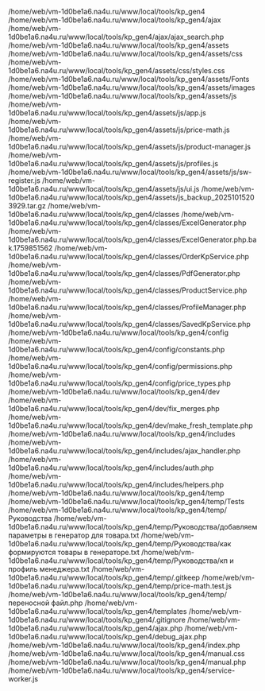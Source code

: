 /home/web/vm-1d0be1a6.na4u.ru/www/local/tools/kp_gen4
/home/web/vm-1d0be1a6.na4u.ru/www/local/tools/kp_gen4/ajax
/home/web/vm-1d0be1a6.na4u.ru/www/local/tools/kp_gen4/ajax/ajax_search.php
/home/web/vm-1d0be1a6.na4u.ru/www/local/tools/kp_gen4/assets
/home/web/vm-1d0be1a6.na4u.ru/www/local/tools/kp_gen4/assets/css
/home/web/vm-1d0be1a6.na4u.ru/www/local/tools/kp_gen4/assets/css/styles.css
/home/web/vm-1d0be1a6.na4u.ru/www/local/tools/kp_gen4/assets/Fonts
/home/web/vm-1d0be1a6.na4u.ru/www/local/tools/kp_gen4/assets/images
/home/web/vm-1d0be1a6.na4u.ru/www/local/tools/kp_gen4/assets/js
/home/web/vm-1d0be1a6.na4u.ru/www/local/tools/kp_gen4/assets/js/app.js
/home/web/vm-1d0be1a6.na4u.ru/www/local/tools/kp_gen4/assets/js/price-math.js
/home/web/vm-1d0be1a6.na4u.ru/www/local/tools/kp_gen4/assets/js/product-manager.js
/home/web/vm-1d0be1a6.na4u.ru/www/local/tools/kp_gen4/assets/js/profiles.js
/home/web/vm-1d0be1a6.na4u.ru/www/local/tools/kp_gen4/assets/js/sw-register.js
/home/web/vm-1d0be1a6.na4u.ru/www/local/tools/kp_gen4/assets/js/ui.js
/home/web/vm-1d0be1a6.na4u.ru/www/local/tools/kp_gen4/assets/js_backup_20251015203929.tar.gz
/home/web/vm-1d0be1a6.na4u.ru/www/local/tools/kp_gen4/classes
/home/web/vm-1d0be1a6.na4u.ru/www/local/tools/kp_gen4/classes/ExcelGenerator.php
/home/web/vm-1d0be1a6.na4u.ru/www/local/tools/kp_gen4/classes/ExcelGenerator.php.bak.1759851562
/home/web/vm-1d0be1a6.na4u.ru/www/local/tools/kp_gen4/classes/OrderKpService.php
/home/web/vm-1d0be1a6.na4u.ru/www/local/tools/kp_gen4/classes/PdfGenerator.php
/home/web/vm-1d0be1a6.na4u.ru/www/local/tools/kp_gen4/classes/ProductService.php
/home/web/vm-1d0be1a6.na4u.ru/www/local/tools/kp_gen4/classes/ProfileManager.php
/home/web/vm-1d0be1a6.na4u.ru/www/local/tools/kp_gen4/classes/SavedKpService.php
/home/web/vm-1d0be1a6.na4u.ru/www/local/tools/kp_gen4/config
/home/web/vm-1d0be1a6.na4u.ru/www/local/tools/kp_gen4/config/constants.php
/home/web/vm-1d0be1a6.na4u.ru/www/local/tools/kp_gen4/config/permissions.php
/home/web/vm-1d0be1a6.na4u.ru/www/local/tools/kp_gen4/config/price_types.php
/home/web/vm-1d0be1a6.na4u.ru/www/local/tools/kp_gen4/dev
/home/web/vm-1d0be1a6.na4u.ru/www/local/tools/kp_gen4/dev/fix_merges.php
/home/web/vm-1d0be1a6.na4u.ru/www/local/tools/kp_gen4/dev/make_fresh_template.php
/home/web/vm-1d0be1a6.na4u.ru/www/local/tools/kp_gen4/includes
/home/web/vm-1d0be1a6.na4u.ru/www/local/tools/kp_gen4/includes/ajax_handler.php
/home/web/vm-1d0be1a6.na4u.ru/www/local/tools/kp_gen4/includes/auth.php
/home/web/vm-1d0be1a6.na4u.ru/www/local/tools/kp_gen4/includes/helpers.php
/home/web/vm-1d0be1a6.na4u.ru/www/local/tools/kp_gen4/temp
/home/web/vm-1d0be1a6.na4u.ru/www/local/tools/kp_gen4/temp/Tests
/home/web/vm-1d0be1a6.na4u.ru/www/local/tools/kp_gen4/temp/Руководства
/home/web/vm-1d0be1a6.na4u.ru/www/local/tools/kp_gen4/temp/Руководства/добавляем параметры в генератор для товара.txt
/home/web/vm-1d0be1a6.na4u.ru/www/local/tools/kp_gen4/temp/Руководства/как формируются товары в генераторе.txt
/home/web/vm-1d0be1a6.na4u.ru/www/local/tools/kp_gen4/temp/Руководства/кп и профиль менеджера.txt
/home/web/vm-1d0be1a6.na4u.ru/www/local/tools/kp_gen4/temp/.gitkeep
/home/web/vm-1d0be1a6.na4u.ru/www/local/tools/kp_gen4/temp/price-math.test.js
/home/web/vm-1d0be1a6.na4u.ru/www/local/tools/kp_gen4/temp/переносной файл.php
/home/web/vm-1d0be1a6.na4u.ru/www/local/tools/kp_gen4/templates
/home/web/vm-1d0be1a6.na4u.ru/www/local/tools/kp_gen4/.gitignore
/home/web/vm-1d0be1a6.na4u.ru/www/local/tools/kp_gen4/ajax.php
/home/web/vm-1d0be1a6.na4u.ru/www/local/tools/kp_gen4/debug_ajax.php
/home/web/vm-1d0be1a6.na4u.ru/www/local/tools/kp_gen4/index.php
/home/web/vm-1d0be1a6.na4u.ru/www/local/tools/kp_gen4/manual.css
/home/web/vm-1d0be1a6.na4u.ru/www/local/tools/kp_gen4/manual.php
/home/web/vm-1d0be1a6.na4u.ru/www/local/tools/kp_gen4/service-worker.js